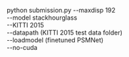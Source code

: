python submission.py --maxdisp 192 \
    --model stackhourglass \
    --KITTI 2015 \
    --datapath (KITTI 2015 test data folder) \
    --loadmodel (finetuned PSMNet) \
	--no-cuda
